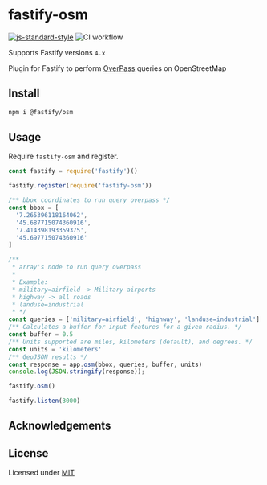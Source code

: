 # fastify-osm

[![js-standard-style](https://img.shields.io/badge/code%20style-standard-brightgreen.svg?style=flat)](http://standardjs.com/)  ![CI workflow](https://github.com/gzileni/fastify-osm/workflows/CI%20workflow/badge.svg)

Supports Fastify versions `4.x`

Plugin for Fastify to perform [OverPass](https://overpass-api.de) queries on OpenStreetMap 

## Install

```bash
npm i @fastify/osm
```

## Usage

Require `fastify-osm` and register.

```javascript
const fastify = require('fastify')()

fastify.register(require('fastify-osm'))

/** bbox coordinates to run query overpass */
const bbox = [
  '7.265396118164062',
  '45.687715074360916',
  '7.414398193359375',
  '45.697715074360916'
]

/** 
 * array's node to run query overpass 
 * 
 * Example:
 * military=airfield -> Military airports
 * highway -> all roads
 * landuse=industrial
 * */
const queries = ['military=airfield', 'highway', 'landuse=industrial']
/** Calculates a buffer for input features for a given radius. */
const buffer = 0.5
/** Units supported are miles, kilometers (default), and degrees. */
const units = 'kilometers'
/** GeoJSON results */
const response = app.osm(bbox, queries, buffer, units)
console.log(JSON.stringify(response));

fastify.osm()

fastify.listen(3000)
```

## Acknowledgements

## License

Licensed under [MIT](./LICENSE)
